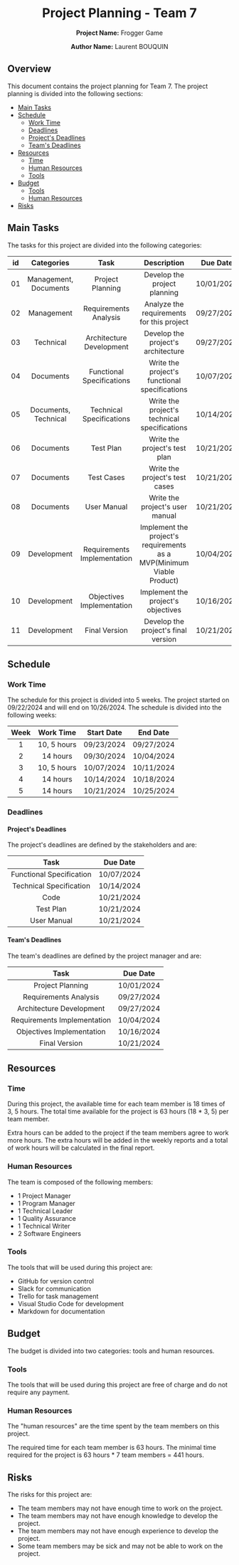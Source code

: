# <h1 align="center">Project Planning - Team 7 </h1>

<p align="center">
<b>Project Name:</b> Frogger Game
</p>
<p align="center">
<b>Author Name:</b> Laurent BOUQUIN
</p>

## Overview

This document contains the project planning for Team 7. The project planning is divided into the following sections:
* [Main Tasks](#main-tasks)
* [Schedule](#schedule)
  + [Work Time](#work-time)
  + [Deadlines](#deadlines)
  + [Project's Deadlines](#projects-deadlines)
  + [Team's Deadlines](#teams-deadlines)
* [Resources](#resources)
  + [Time](#time)
  + [Human Resources](#human-resources)
  + [Tools](#tools)
* [Budget](#budget)
  + [Tools](#tools-1)
  + [Human Resources](#human-resources-1)
* [Risks](#risks)

## Main Tasks

The tasks for this project are divided into the following categories:

| id |      Categories       |            Task             |                              Description                              |  Due Date  |    Responsible    |
|:--:|:---------------------:|:---------------------------:|:---------------------------------------------------------------------:|:----------:|:-----------------:|
| 01 | Management, Documents |      Project Planning       |                     Develop the project planning                      | 10/01/2024 |  Project Manager  |
| 02 |      Management       |    Requirements Analysis    |               Analyze the requirements for this project               | 09/27/2024 |  Program Manager  |
| 03 |       Technical       |  Architecture Development   |                  Develop the project's architecture                   | 09/27/2024 | Technical Leader  |
| 04 |       Documents       |  Functional Specifications  |             Write the project's functional specifications             | 10/07/2024 |  Program Manager  |
| 05 | Documents, Technical  |  Technical Specifications   |             Write the project's technical specifications              | 10/14/2024 | Technical Leader  |
| 06 |       Documents       |          Test Plan          |                     Write the project's test plan                     | 10/21/2024 | Quality Assurance |
| 07 |       Documents       |         Test Cases          |                    Write the project's test cases                     | 10/21/2024 | Quality Assurance |
| 08 |       Documents       |         User Manual         |                    Write the project's user manual                    | 10/21/2024 | Technical Writer  |
| 09 |      Development      | Requirements Implementation | Implement the project's requirements as a MVP(Minimum Viable Product) | 10/04/2024 | Development Team  |
| 10 |      Development      |  Objectives Implementation  |                  Implement the project's objectives                   | 10/16/2024 | Development Team  |
| 11 |      Development      |        Final Version        |                  Develop the project's final version                  | 10/21/2024 | Development Team  |

## Schedule

### Work Time

The schedule for this project is divided into 5 weeks. The project started on 09/22/2024 and will end on 10/26/2024. The schedule is divided into the following weeks:

| Week |  Work Time  | Start Date |  End Date  |
|:----:|:-----------:|:----------:|:----------:|
|  1   | 10, 5 hours | 09/23/2024 | 09/27/2024 |
|  2   |  14 hours   | 09/30/2024 | 10/04/2024 |
|  3   | 10, 5 hours | 10/07/2024 | 10/11/2024 |
|  4   |  14 hours   | 10/14/2024 | 10/18/2024 |
|  5   |  14 hours   | 10/21/2024 | 10/25/2024 |

### Deadlines

#### Project's Deadlines

The project's deadlines are defined by the stakeholders and are:

|           Task           |  Due Date  |
|:------------------------:|:----------:|
| Functional Specification | 10/07/2024 |
| Technical Specification  | 10/14/2024 |
|           Code           | 10/21/2024 |
|        Test Plan         | 10/21/2024 |
|       User Manual        | 10/21/2024 |

#### Team's Deadlines

The team's deadlines are defined by the project manager and are:

|            Task             |  Due Date  |
|:---------------------------:|:----------:|
|      Project Planning       | 10/01/2024 |
|    Requirements Analysis    | 09/27/2024 |
|  Architecture Development   | 09/27/2024 |
| Requirements Implementation | 10/04/2024 |
|  Objectives Implementation  | 10/16/2024 |
|        Final Version        | 10/21/2024 |

## Resources

### Time

During this project, the available time for each team member is 18 times of 3, 5 hours. The total time available for the project is 63 hours (18 * 3, 5) per team member.

Extra hours can be added to the project if the team members agree to work more hours. The extra hours will be added in the weekly reports and a total of work hours will be calculated in the final report.

### Human Resources

The team is composed of the following members:

* 1 Project Manager
* 1 Program Manager
* 1 Technical Leader
* 1 Quality Assurance
* 1 Technical Writer
* 2 Software Engineers

### Tools

The tools that will be used during this project are:

* GitHub for version control
* Slack for communication
* Trello for task management
* Visual Studio Code for development
* Markdown for documentation

## Budget

The budget is divided into two categories: tools and human resources.

### Tools

The tools that will be used during this project are free of charge and do not require any payment.

### Human Resources

The "human resources" are the time spent by the team members on this project.

The required time for each team member is 63 hours. The minimal time required for the project is 63 hours * 7 team members = 441 hours.

## Risks

The risks for this project are:

* The team members may not have enough time to work on the project.
* The team members may not have enough knowledge to develop the project.
* The team members may not have enough experience to develop the project.
* Some team members may be sick and may not be able to work on the project.
